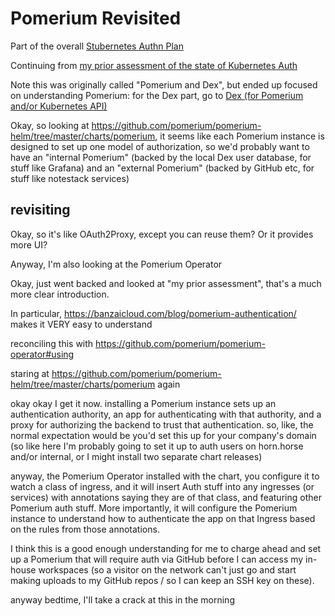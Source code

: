 # Pomerium Revisited

Part of the overall [Stubernetes Authn Plan](4c6dbbbe-1c58-44d6-aac5-3778f3d71327.md)

Continuing from [my prior assessment of the state of Kubernetes Auth](03f16164-12f0-48ac-9883-8923a229393a.md)

Note this was originally called "Pomerium and Dex", but ended up focused on understanding Pomerium: for the Dex part, go to [Dex (for Pomerium and/or Kubernetes API)](bd30c3a5-c45b-4cec-8a62-fe0ecca2afd9.md)

Okay, so looking at https://github.com/pomerium/pomerium-helm/tree/master/charts/pomerium, it seems like each Pomerium instance is designed to set up one model of authorization, so we'd probably want to have an "internal Pomerium" (backed by the local Dex user database, for stuff like Grafana) and an "external Pomerium" (backed by GitHub etc, for stuff like notestack services)

## revisiting

Okay, so it's like OAuth2Proxy, except you can reuse them? Or it provides more UI?

Anyway, I'm also looking at the Pomerium Operator

Okay, just went backed and looked at "my prior assessment", that's a much more clear introduction.

In particular, https://banzaicloud.com/blog/pomerium-authentication/ makes it VERY easy to understand

reconciling this with https://github.com/pomerium/pomerium-operator#using

staring at https://github.com/pomerium/pomerium-helm/tree/master/charts/pomerium again

okay okay I get it now. installing a Pomerium instance sets up an authentication authority, an app for authenticating with that authority, and a proxy for authorizing the backend to trust that authentication. so, like, the normal expectation would be you'd set this up for your company's domain (so like here I'm probably going to set it up to auth users on horn.horse and/or internal, or I might install two separate chart releases)

anyway, the Pomerium Operator installed with the chart, you configure it to watch a class of ingress, and it will insert Auth stuff into any ingresses (or services) with annotations saying they are of that class, and featuring other Pomerium auth stuff. More importantly, it will configure the Pomerium instance to understand how to authenticate the app on that Ingress based on the rules from those annotations.

I think this is a good enough understanding for me to charge ahead and set up a Pomerium that will require auth via GitHub before I can access my in-house workspaces (so a visitor on the network can't just go and start making uploads to my GitHub repos / so I can keep an SSH key on these).

anyway bedtime, I'll take a crack at this in the morning
